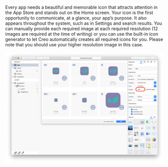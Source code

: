 Every app needs a beautiful and memorable icon that attracts attention in the App Store and stands out on the Home screen. Your icon is the first opportunity to communicate, at a glance, your app’s purpose. It also appears throughout the system, such as in Settings and search results. You can manually provide each required image at each required resolution (12 images are required at the time of writing) or you can use the built-in icon generator to let Creo automatically creates all required icons for you. Please note that you should use your higher resolution image in this case.

![Creo Icon](../images/creo/creo_icon_1.png)
